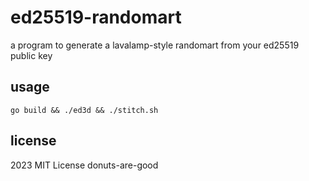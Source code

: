 # ed25519-randomart

a program to generate a lavalamp-style randomart from your ed25519 public key

## usage

```
go build && ./ed3d && ./stitch.sh
```

## license

2023 MIT License donuts-are-good
